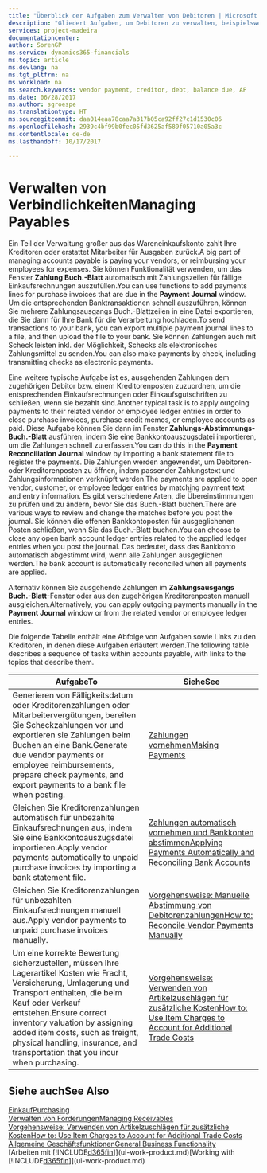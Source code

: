 ```yaml
---
title: "Überblick der Aufgaben zum Verwalten von Debitoren | Microsoft Docs"
description: "Gliedert Aufgaben, um Debitoren zu verwalten, beispielsweise zahlende Gläubiger oder ausgehende Zahlungen an Buch-Posten, um Rechnungen oder Gutschriften zu schließen."
services: project-madeira
documentationcenter: 
author: SorenGP
ms.service: dynamics365-financials
ms.topic: article
ms.devlang: na
ms.tgt_pltfrm: na
ms.workload: na
ms.search.keywords: vendor payment, creditor, debt, balance due, AP
ms.date: 06/28/2017
ms.author: sgroespe
ms.translationtype: HT
ms.sourcegitcommit: daa014eaa78caa7a317b05ca92ff27c1d1530c06
ms.openlocfilehash: 2939c4bf99b0fec05fd3625af589f05710a05a3c
ms.contentlocale: de-de
ms.lasthandoff: 10/17/2017

---
```

# <a name="managing-payables"></a><span data-ttu-id="18109-103">Verwalten von Verbindlichkeiten</span><span class="sxs-lookup"><span data-stu-id="18109-103">Managing Payables</span></span>
<span data-ttu-id="18109-104">Ein Teil der Verwaltung großer aus das Wareneinkaufskonto zahlt Ihre Kreditoren oder erstattet Mitarbeiter für Ausgaben zurück.</span><span class="sxs-lookup"><span data-stu-id="18109-104">A big part of managing accounts payable is paying your vendors, or reimbursing your employees for expenses.</span></span> <span data-ttu-id="18109-105">Sie können Funktionalität verwenden, um das Fenster **Zahlung Buch.-Blatt** automatisch mit Zahlungszeilen für fällige Einkaufsrechnungen auszufüllen.</span><span class="sxs-lookup"><span data-stu-id="18109-105">You can use functions to add payments lines for purchase invoices that are due in the **Payment Journal** window.</span></span> <span data-ttu-id="18109-106">Um die entsprechenden Banktransaktionen schnell auszuführen, können Sie mehrere Zahlungsausgangs Buch.-Blattzeilen in eine Datei exportieren, die Sie dann für Ihre Bank für die Verarbeitung hochladen.</span><span class="sxs-lookup"><span data-stu-id="18109-106">To send transactions to your bank, you can export multiple payment journal lines to a file, and then upload the file to your bank.</span></span> <span data-ttu-id="18109-107">Sie können Zahlungen auch mit Scheck leisten inkl. der Möglichkeit, Schecks als elektronisches Zahlungsmittel zu senden.</span><span class="sxs-lookup"><span data-stu-id="18109-107">You can also make payments by check, including transmitting checks as electronic payments.</span></span>

<span data-ttu-id="18109-108">Eine weitere typische Aufgabe ist es, ausgehenden Zahlungen dem zugehörigen Debitor bzw. einem Kreditorenposten zuzuordnen, um die entsprechenden Einkaufsrechnungen oder Einkaufsgutschriften zu schließen, wenn sie bezahlt sind.</span><span class="sxs-lookup"><span data-stu-id="18109-108">Another typical task is to apply outgoing payments to their related vendor or employee ledger entries in order to close purchase invoices, purchase credit memos, or employee accounts as paid.</span></span> <span data-ttu-id="18109-109">Diese Aufgabe können Sie dann im Fenster **Zahlungs-Abstimmungs-Buch.-Blatt** ausführen, indem Sie eine Bankkontoauszugsdatei importieren, um die Zahlungen schnell zu erfassen.</span><span class="sxs-lookup"><span data-stu-id="18109-109">You can do this in the **Payment Reconciliation Journal** window by importing a bank statement file to register the payments.</span></span> <span data-ttu-id="18109-110">Die Zahlungen werden angewendet, um Debitoren- oder Kreditorenposten zu öffnen, indem passender Zahlungstext und Zahlungsinformationen verknüpft werden.</span><span class="sxs-lookup"><span data-stu-id="18109-110">The payments are applied to open vendor, customer, or employee ledger entries by matching payment text and entry information.</span></span> <span data-ttu-id="18109-111">Es gibt verschiedene Arten, die Übereinstimmungen zu prüfen und zu ändern, bevor Sie das Buch.-Blatt buchen.</span><span class="sxs-lookup"><span data-stu-id="18109-111">There are various ways to review and change the matches before you post the journal.</span></span> <span data-ttu-id="18109-112">Sie können die offenen Bankkontoposten für ausgeglichenen Posten schließen, wenn Sie das Buch.-Blatt buchen.</span><span class="sxs-lookup"><span data-stu-id="18109-112">You can choose to close any open bank account ledger entries related to the applied ledger entries when you post the journal.</span></span> <span data-ttu-id="18109-113">Das bedeutet, dass das Bankkonto automatisch abgestimmt wird, wenn alle Zahlungen ausgeglichen werden.</span><span class="sxs-lookup"><span data-stu-id="18109-113">The bank account is automatically reconciled when all payments are applied.</span></span>

<span data-ttu-id="18109-114">Alternativ können Sie ausgehende Zahlungen im **Zahlungsausgangs Buch.-Blatt**-Fenster oder aus den zugehörigen Kreditorenposten manuell ausgleichen.</span><span class="sxs-lookup"><span data-stu-id="18109-114">Alternatively, you can apply outgoing payments manually in the **Payment Journal** window or from the related vendor or employee ledger entries.</span></span>

<span data-ttu-id="18109-115">Die folgende Tabelle enthält eine Abfolge von Aufgaben sowie Links zu den Kreditoren, in denen diese Aufgaben erläutert werden.</span><span class="sxs-lookup"><span data-stu-id="18109-115">The following table describes a sequence of tasks within accounts payable, with links to the topics that describe them.</span></span>

| <span data-ttu-id="18109-116">Aufgabe</span><span class="sxs-lookup"><span data-stu-id="18109-116">To</span></span> | <span data-ttu-id="18109-117">Siehe</span><span class="sxs-lookup"><span data-stu-id="18109-117">See</span></span> |
| --- | --- |
| <span data-ttu-id="18109-118">Generieren von Fälligkeitsdatum oder Kreditorenzahlungen oder Mitarbeitervergütungen, bereiten Sie Scheckzahlungen vor und exportieren sie Zahlungen beim Buchen an eine Bank.</span><span class="sxs-lookup"><span data-stu-id="18109-118">Generate due vendor payments or employee reimbursements, prepare check payments, and export payments to a bank file when posting.</span></span> |[<span data-ttu-id="18109-119">Zahlungen vornehmen</span><span class="sxs-lookup"><span data-stu-id="18109-119">Making Payments</span></span>](payables-make-payments.md) |
| <span data-ttu-id="18109-120">Gleichen Sie Kreditorenzahlungen automatisch für unbezahlte Einkaufsrechnungen aus, indem Sie eine Bankkontoauszugsdatei importieren.</span><span class="sxs-lookup"><span data-stu-id="18109-120">Apply vendor payments automatically to unpaid purchase invoices by importing a bank statement file.</span></span> |[<span data-ttu-id="18109-121">Zahlungen automatisch vornehmen und Bankkonten abstimmen</span><span class="sxs-lookup"><span data-stu-id="18109-121">Applying Payments Automatically and Reconciling Bank Accounts</span></span>](receivables-apply-payments-auto-reconcile-bank-accounts.md) |
| <span data-ttu-id="18109-122">Gleichen Sie Kreditorenzahlungen für unbezahlten Einkaufsrechnungen manuell aus.</span><span class="sxs-lookup"><span data-stu-id="18109-122">Apply vendor payments to unpaid purchase invoices manually.</span></span> |[<span data-ttu-id="18109-123">Vorgehensweise: Manuelle Abstimmung von Debitorenzahlungen</span><span class="sxs-lookup"><span data-stu-id="18109-123">How to: Reconcile Vendor Payments Manually</span></span>](payables-how-apply-purchase-transactions-manually.md) |
|<span data-ttu-id="18109-124">Um eine korrekte Bewertung sicherzustellen, müssen Ihre Lagerartikel Kosten wie Fracht, Versicherung, Umlagerung und Transport enthalten, die beim Kauf oder Verkauf entstehen.</span><span class="sxs-lookup"><span data-stu-id="18109-124">Ensure correct inventory valuation by assigning added item costs, such as freight, physical handling, insurance, and transportation that you incur when purchasing.</span></span>|[<span data-ttu-id="18109-125">Vorgehensweise: Verwenden von Artikelzuschlägen für zusätzliche Kosten</span><span class="sxs-lookup"><span data-stu-id="18109-125">How to: Use Item Charges to Account for Additional Trade Costs</span></span>](payables-how-assign-item-charges.md)|

## <a name="see-also"></a><span data-ttu-id="18109-126">Siehe auch</span><span class="sxs-lookup"><span data-stu-id="18109-126">See Also</span></span>
[<span data-ttu-id="18109-127">Einkauf</span><span class="sxs-lookup"><span data-stu-id="18109-127">Purchasing</span></span>](purchasing-manage-purchasing.md)  
[<span data-ttu-id="18109-128">Verwalten von Forderungen</span><span class="sxs-lookup"><span data-stu-id="18109-128">Managing Receivables</span></span>](receivables-manage-receivables.md)  
[<span data-ttu-id="18109-129">Vorgehensweise: Verwenden von Artikelzuschlägen für zusätzliche Kosten</span><span class="sxs-lookup"><span data-stu-id="18109-129">How to: Use Item Charges to Account for Additional Trade Costs</span></span>](payables-how-assign-item-charges.md)  
[<span data-ttu-id="18109-130">Allgemeine Geschäftsfunktionen</span><span class="sxs-lookup"><span data-stu-id="18109-130">General Business Functionality</span></span>](ui-across-business-areas.md)  
<span data-ttu-id="18109-131">[Arbeiten mit [!INCLUDE[d365fin](includes/d365fin_md.md)]](ui-work-product.md)</span><span class="sxs-lookup"><span data-stu-id="18109-131">[Working with [!INCLUDE[d365fin](includes/d365fin_md.md)]](ui-work-product.md)</span></span>

